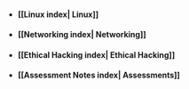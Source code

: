 - #### [[Linux index| Linux]]
- #### [[Networking index| Networking]]
- #### [[Ethical Hacking index| Ethical Hacking]]
- #### [[Assessment Notes index| Assessments]]